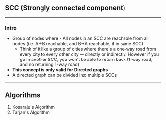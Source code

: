 ## SCC (Strongly connected component)
---
### Intro
- Group of nodes where - All nodes in an SCC are reachable from all nodes (i.e. A->B reachable, and B->A reachable, if in same SCC)
    - Think of it like a group of cities where there's a one-way road from every city to every other city — directly or indirectly. However if you go in another SCC, you won't be able to return back (1-way road, and no returning 1-way road)
- **This concept is only valid for Directed graphs**
- A directed graph can be divided into multiple SCCs
---
## Algorithms
1. Kosaraju's Algorithm
2. Tarjan's Algorithm
  
  
